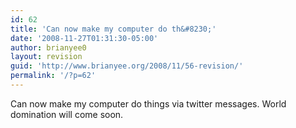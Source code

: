 ```yaml
---
id: 62
title: 'Can now make my computer do th&#8230;'
date: '2008-11-27T01:31:30-05:00'
author: brianyee0
layout: revision
guid: 'http://www.brianyee.org/2008/11/56-revision/'
permalink: '/?p=62'
---
```


Can now make my computer do things via twitter messages. World domination will come soon.